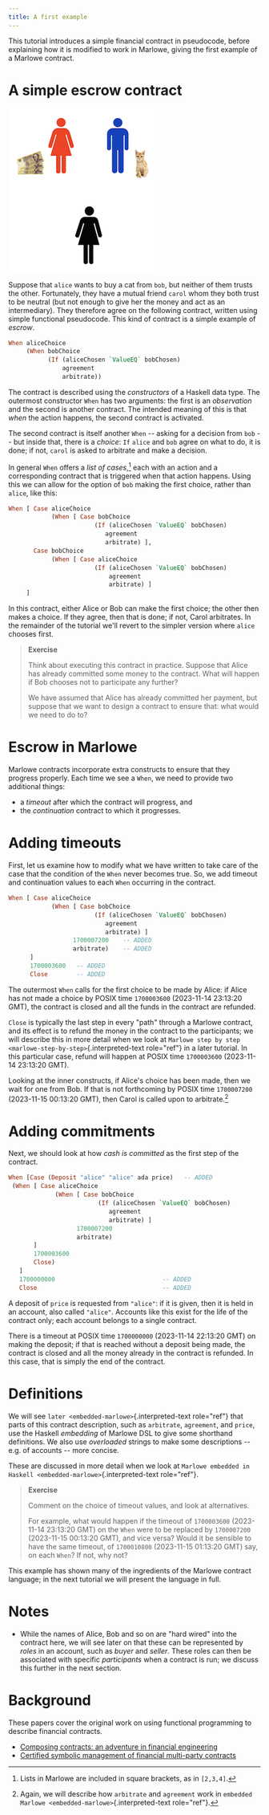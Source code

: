 ```yaml
---
title: A first example
---
```


This tutorial introduces a simple financial contract in pseudocode,
before explaining how it is modified to work in Marlowe, giving the
first example of a Marlowe contract.

# A simple escrow contract

![Escrow](images/escrow.png)

Suppose that `alice` wants to buy a cat from `bob`, but neither of them
trusts the other. Fortunately, they have a mutual friend `carol` whom
they both trust to be neutral (but not enough to give her the money and
act as an intermediary). They therefore agree on the following contract,
written using simple functional pseudocode. This kind of contract is a
simple example of *escrow*.

``` haskell
When aliceChoice
     (When bobChoice
           (If (aliceChosen `ValueEQ` bobChosen)
               agreement
               arbitrate))
```

The contract is described using the *constructors* of a Haskell data
type. The outermost constructor `When` has two arguments: the first is
an *observation* and the second is another contract. The intended
meaning of this is that *when* the action happens, the second contract
is activated.

The second contract is itself another `When` -- asking for a decision
from `bob` -- but inside that, there is a *choice*: `If` `alice` and
`bob` agree on what to do, it is done; if not, `carol` is asked to
arbitrate and make a decision.

In general `When` offers a *list of cases*,[^1] each with an action and
a corresponding contract that is triggered when that action happens.
Using this we can allow for the option of `bob` making the first choice,
rather than `alice`, like this:

``` haskell
When [ Case aliceChoice
            (When [ Case bobChoice
                        (If (aliceChosen `ValueEQ` bobChosen)
                           agreement
                           arbitrate) ],
       Case bobChoice
            (When [ Case aliceChoice
                        (If (aliceChosen `ValueEQ` bobChosen)
                            agreement
                            arbitrate) ]
     ]
```

In this contract, either Alice or Bob can make the first choice; the
other then makes a choice. If they agree, then that is done; if not,
Carol arbitrates. In the remainder of the tutorial we\'ll revert to the
simpler version where `alice` chooses first.

> **Exercise**
>
> Think about executing this contract in practice. Suppose that Alice
> has already committed some money to the contract. What will happen if
> Bob chooses not to participate any further?
>
> We have assumed that Alice has already committed her payment, but
> suppose that we want to design a contract to ensure that: what would
> we need to do to?

# Escrow in Marlowe

Marlowe contracts incorporate extra constructs to ensure that they
progress properly. Each time we see a `When`, we need to provide two
additional things:

-   a *timeout* after which the contract will progress, and
-   the *continuation* contract to which it progresses.

# Adding timeouts

First, let us examine how to modify what we have written to take care of
the case that the condition of the `When` never becomes true. So, we add
timeout and continuation values to each `When` occurring in the
contract.

``` haskell
When [ Case aliceChoice
            (When [ Case bobChoice
                        (If (aliceChosen `ValueEQ` bobChosen)
                           agreement
                           arbitrate) ]
                  1700007200    -- ADDED
                  arbitrate)    -- ADDED
      ]
      1700003600   -- ADDED
      Close        -- ADDED
```

The outermost `When` calls for the first choice to be made by Alice: if
Alice has not made a choice by POSIX time `1700003600` (2023-11-14
23:13:20 GMT), the contract is closed and all the funds in the contract
are refunded.

`Close` is typically the last step in every "path" through a Marlowe
contract, and its effect is to refund the money in the contract to the
participants; we will describe this in more detail when we look at
`Marlowe step by step <marlowe-step-by-step>`{.interpreted-text
role="ref"} in a later tutorial. In this particular case, refund will
happen at POSIX time `1700003600` (2023-11-14 23:13:20 GMT).

Looking at the inner constructs, if Alice\'s choice has been made, then
we wait for one from Bob. If that is not forthcoming by POSIX time
`1700007200` (2023-11-15 00:13:20 GMT), then Carol is called upon to
arbitrate.[^2]

# Adding commitments

Next, we should look at how *cash is committed* as the first step of the
contract.

``` haskell
When [Case (Deposit "alice" "alice" ada price)   -- ADDED
 (When [ Case aliceChoice
             (When [ Case bobChoice
                         (If (aliceChosen `ValueEQ` bobChosen)
                            agreement
                            arbitrate) ]
                   1700007200
                   arbitrate)
       ]
       1700003600
       Close)
   ]
   1700000000                              -- ADDED
   Close                                   -- ADDED
```

A deposit of `price` is requested from `"alice"`: if it is given, then
it is held in an account, also called `"alice"`. Accounts like this
exist for the life of the contract only; each account belongs to a
single contract.

There is a timeout at POSIX time `1700000000` (2023-11-14 22:13:20 GMT)
on making the deposit; if that is reached without a deposit being made,
the contract is closed and all the money already in the contract is
refunded. In this case, that is simply the end of the contract.

# Definitions

We will see `later <embedded-marlowe>`{.interpreted-text role="ref"}
that parts of this contract description, such as `arbitrate`,
`agreement`, and `price`, use the Haskell *embedding* of Marlowe DSL to
give some shorthand definitions. We also use *overloaded* strings to
make some descriptions -- e.g. of accounts -- more concise.

These are discussed in more detail when we look at `Marlowe embedded in
Haskell <embedded-marlowe>`{.interpreted-text role="ref"}.

> **Exercise**
>
> Comment on the choice of timeout values, and look at alternatives.
>
> For example, what would happen if the timeout of `1700003600`
> (2023-11-14 23:13:20 GMT) on the `When` were to be replaced by
> `1700007200` (2023-11-15 00:13:20 GMT), and vice versa? Would it be
> sensible to have the same timeout, of `1700010800` (2023-11-15
> 01:13:20 GMT) say, on each `When`? If not, why not?

This example has shown many of the ingredients of the Marlowe contract
language; in the next tutorial we will present the language in full.

# Notes

-   While the names of Alice, Bob and so on are "hard wired" into the
    contract here, we will see later on that these can be represented by
    *roles* in an account, such as *buyer* and *seller*. These roles can
    then be associated with specific *participants* when a contract is
    run; we discuss this further in the next section.

# Background

These papers cover the original work on using functional programming to
describe financial contracts.

-   [Composing contracts: an adventure in financial
    engineering](https://www.microsoft.com/en-us/research/publication/composing-contracts-an-adventure-in-financial-engineering/)
-   [Certified symbolic management of financial multi-party
    contracts](https://dl.acm.org/citation.cfm?id=2784747)

[^1]: Lists in Marlowe are included in square brackets, as in `[2,3,4]`.

[^2]: Again, we will describe how `arbitrate` and `agreement` work in
    `embedded Marlowe <embedded-marlowe>`{.interpreted-text role="ref"}.
